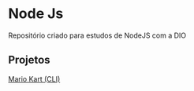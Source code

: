 # Node Js
Repositório criado para estudos de NodeJS com a DIO

## Projetos
[Mario Kart (CLI)](https://github.com/cstaslva/nodejs/tree/main/martio-kart-cli)